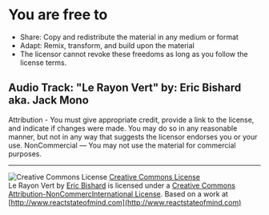# You are free to

* Share: Copy and redistribute the material in any medium or format
* Adapt: Remix, transform, and build upon the material
* The licensor cannot revoke these freedoms as long as you follow the license terms.

## Audio Track: "Le Rayon Vert" by: Eric Bishard aka. Jack Mono

Attribution - You must give appropriate credit, provide a link to the license, and indicate if changes were made. You may do so in any reasonable manner, but not in any way that suggests the licensor endorses you or your use. NonCommercial — You may not use the material for commercial purposes.

* * *

![Creative Commons License](https://i.creativecommons.org/l/by-nc/4.0/80x15.png)
[Creative Commons License](http://creativecommons.org/licenses/by-nc/4.0/)  
Le Rayon Vert by [Eric Bishard](http://www.httpJunkie.com) is licensed under a [Creative Commons Attribution-NonCommercInternational License](http://creativecommons.org/licenses/by-nc/4.0/). Based on a work at [http://www.reactstateofmind.com](http://www.reactstateofmind.com)